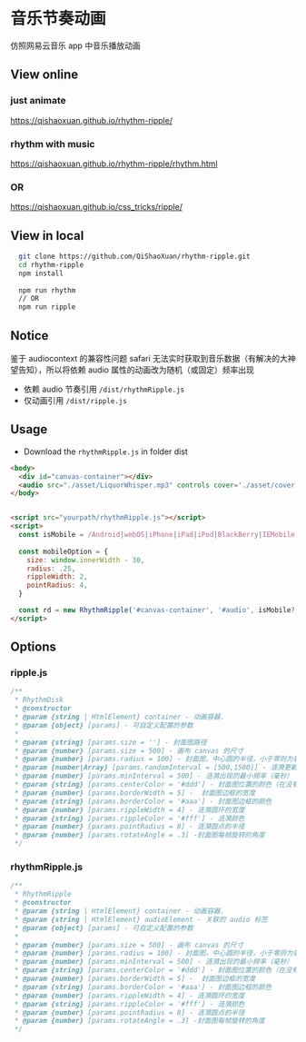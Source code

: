 # 音乐节奏动画

仿照网易云音乐 app 中音乐播放动画

## View online

### just animate 
https://qishaoxuan.github.io/rhythm-ripple/

### rhythm with music
https://qishaoxuan.github.io/rhythm-ripple/rhythm.html

### OR
https://qishaoxuan.github.io/css_tricks/ripple/

## View in local
```bash
  git clone https://github.com/QiShaoXuan/rhythm-ripple.git
  cd rhythm-ripple
  npm install
  
  npm run rhythm 
  // OR
  npm run ripple
```

## Notice

鉴于 audiocontext 的兼容性问题 safari 无法实时获取到音乐数据（有解决的大神望告知），所以将依赖 audio 属性的动画改为随机（或固定）频率出现

- 依赖 audio 节奏引用 `/dist/rhythmRipple.js`
- 仅动画引用 `/dist/ripple.js`

## Usage

- Download the `rhythmRipple.js` in folder dist

```html
<body>
  <div id="canvas-container"></div>
  <audio src="./asset/LiquorWhisper.mp3" controls cover='./asset/cover.jpg' id="audio"></audio>
</body>


<script src="yourpath/rhythmRipple.js"></script>
<script>
  const isMobile = /Android|webOS|iPhone|iPad|iPod|BlackBerry|IEMobile|Opera Mini/i.test(navigator.userAgent) ? true : false
  
  const mobileOption = {
    size: window.innerWidth - 30,
    radius: .25,
    rippleWidth: 2,
    pointRadius: 4,
  }

  const rd = new RhythmRipple('#canvas-container', '#audio', isMobile? mobileOption : {})
</script>
```

## Options

### ripple.js
```js
/**
 * RhythmDisk
 * @constructor
 * @param {string | HtmlElement} container - 动画容器.
 * @param {object} [params] - 可自定义配置的参数
 *
 * @param {string} [params.size = ''] - 封面图路径
 * @param {number} [params.size = 500] - 画布 canvas 的尺寸
 * @param {number} [params.radius = 100] - 封面图，中心圆的半径，小于零则为容器的百分比
 * @param {number|Array} [params.randomInterval = [500,1500]] - 涟漪更新频率，数字为固定更新，数组则为在范围内的随机数
 * @param {number} [params.minInterval = 500] - 涟漪出现的最小频率（毫秒）
 * @param {string} [params.centerColor = '#ddd'] - 封面图位置的颜色（在没有封面图时显示）
 * @param {number} [params.borderWidth = 5] -  封面图边框的宽度
 * @param {string} [params.borderColor = '#aaa'] - 封面图边框的颜色
 * @param {number} [params.rippleWidth = 4] - 涟漪圆环的宽度
 * @param {string} [params.rippleColor = '#fff'] - 涟漪颜色
 * @param {number} [params.pointRadius = 8] - 涟漪圆点的半径
 * @param {number} [params.rotateAngle = .3] -封面图每帧旋转的角度
 */
```

### rhythmRipple.js
```js
/**
 * RhythmRipple
 * @constructor
 * @param {string | HtmlElement} container - 动画容器.
 * @param {string | HtmlElement} audioElement - 关联的 audio 标签
 * @param {object} [params] - 可自定义配置的参数
 *
 * @param {number} [params.size = 500] - 画布 canvas 的尺寸
 * @param {number} [params.radius = 100] - 封面图，中心圆的半径，小于零则为容器的百分比
 * @param {number} [params.minInterval = 500] - 涟漪出现的最小频率（毫秒）
 * @param {string} [params.centerColor = '#ddd'] - 封面图位置的颜色（在没有封面图时显示）
 * @param {number} [params.borderWidth = 5] -  封面图边框的宽度
 * @param {string} [params.borderColor = '#aaa'] - 封面图边框的颜色
 * @param {number} [params.rippleWidth = 4] - 涟漪圆环的宽度
 * @param {string} [params.rippleColor = '#fff'] - 涟漪颜色
 * @param {number} [params.pointRadius = 8] - 涟漪圆点的半径
 * @param {number} [params.rotateAngle = .3] -封面图每帧旋转的角度
 */
```
